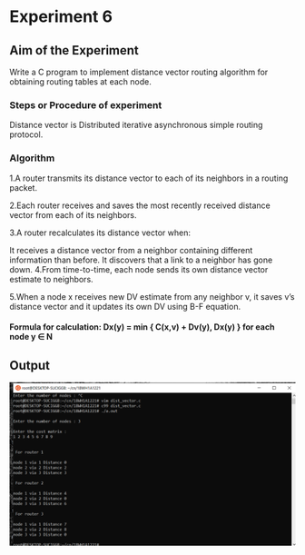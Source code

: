 # Experiment 6

## Aim of the Experiment
Write a C program to implement distance vector routing algorithm for obtaining routing tables at each node.

### Steps or Procedure of experiment
Distance vector is Distributed iterative asynchronous simple routing protocol.

### Algorithm
1.A router transmits its distance vector to each of its neighbors in a routing packet.

2.Each router receives and saves the most recently received distance vector from each of its neighbors.

3.A router recalculates its distance vector when:

It receives a distance vector from a neighbor containing different information than before.
It discovers that a link to a neighbor has gone down.
4.From time-to-time, each node sends its own distance vector estimate to neighbors.

5.When a node x receives new DV estimate from any neighbor v, it saves v’s distance vector and it updates its own DV using B-F equation.

#### Formula for calculation: Dx(y) = min { C(x,v) + Dv(y), Dx(y) } for each node y ∈ N

## Output

![output](distvector.png)
